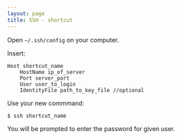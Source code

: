 ```yaml
---
layout: page
title: SSH - shortcut
---
```


Open `~/.ssh/config` on your computer.  

Insert:
```config
Host shortcut_name
	HostName ip_of_server
	Port server_port
	User user_to_login
	IdentityFile path_to_key_file //optional
```

Use your new commmand:
```bash
$ ssh shortcut_name
```

You will be prompted to enter the password for given user.
